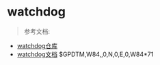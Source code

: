 # watchdog


> 参考文档:
- [watchdog仓库](https://github.com/gorakhargosh/watchdog)
- [watchdog文档](https://pythonhosted.org/watchdog/)
$GPDTM,W84,,0,N,0,E,0,W84*71